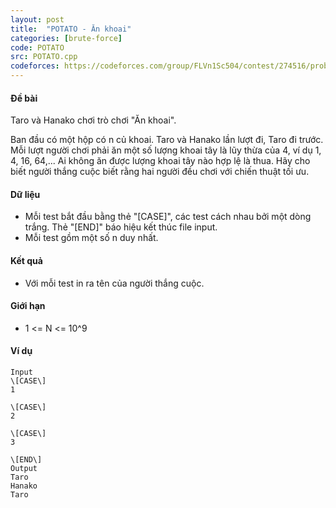 ```yaml
---
layout: post
title:  "POTATO - Ăn khoai"
categories: [brute-force]
code: POTATO
src: POTATO.cpp
codeforces: https://codeforces.com/group/FLVn1Sc504/contest/274516/problem/Z
---
```




  

#### Đề bài

Taro và Hanako chơi trò chơi "Ăn khoai".

Ban đầu có một hộp có n củ khoai. Taro và Hanako lần lượt đi, Taro đi trước. Mỗi lượt người chơi phải ăn một số lượng khoai tây là lũy thừa của 4, ví dụ 1, 4, 16, 64,... Ai không ăn được lượng khoai tây nào hợp lệ là thua. Hãy cho biết người thắng cuộc biết rằng hai người đều chơi với chiến thuật tối ưu.

#### Dữ liệu

*   Mỗi test bắt đầu bằng thẻ "\[CASE\]", các test cách nhau bởi một dòng trắng. Thẻ "\[END\]" báo hiệu kết thúc file input.
*   Mỗi test gồm một số n duy nhất.

#### Kết quả

*   Với mỗi test in ra tên của người thắng cuộc.

#### Giới hạn

*   1 <= N <= 10^9

#### Ví dụ

```
Input
\[CASE\]
1

\[CASE\]
2

\[CASE\]
3

\[END\]
Output
Taro
Hanako
Taro

```

<!--more-->

